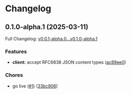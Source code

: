 # Changelog

## 0.1.0-alpha.1 (2025-03-11)

Full Changelog: [v0.0.1-alpha.0...v0.1.0-alpha.1](https://github.com/SullyAI/sullyai-node/compare/v0.0.1-alpha.0...v0.1.0-alpha.1)

### Features

* **client:** accept RFC6838 JSON content types ([ac89ee0](https://github.com/SullyAI/sullyai-node/commit/ac89ee0599c8282c6225675b51d92ab57d965627))


### Chores

* go live ([#1](https://github.com/SullyAI/sullyai-node/issues/1)) ([33bc806](https://github.com/SullyAI/sullyai-node/commit/33bc8061ceb06a11ced1564c3728da104922f015))
